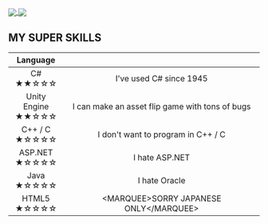 <a href="https://github.com/anuraghazra/github-readme-stats">
  <img align="center" src="https://github-readme-stats-mu-brown.vercel.app/api/?username=segfault-god&exclude_repo=github-readme-stats&layout=compact&show_icons=true&theme=ayu-mirage" />
</a>
<a href="https://github.com/anuraghazra/github-readme-stats">
  <img align="center" src="https://github-readme-stats-mu-brown.vercel.app/api/top-langs/?username=segfault-god&exclude_repo=github-readme-stats&layout=compact&theme=ayu-mirage&langs_count=8" />
</a>

## MY SUPER SKILLS  

|Language||
|:-:|:-:|
|C#<br>★★☆☆☆|I've used C# since 1945|
|Unity Engine<br>★★☆☆☆|I can make an asset flip game with tons of bugs|
|C++ / C<br>★☆☆☆☆|I don't want to program in C++ / C|
|ASP.NET<br>★☆☆☆☆|I hate ASP.NET|
|Java<br>★☆☆☆☆|I hate Oracle|
|HTML5<br>★☆☆☆☆|\<MARQUEE\>SORRY JAPANESE ONLY\</MARQUEE\>|
